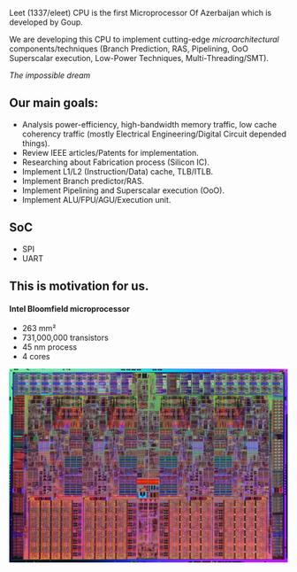 Leet (1337/eleet) CPU is the first Microprocessor Of Azerbaijan which is developed by Goup.

We are developing this CPU to implement cutting-edge _microarchitectural_ components/techniques (Branch Prediction, RAS, Pipelining, OoO Superscalar execution, Low-Power Techniques, Multi-Threading/SMT).

_The impossible dream_

## Our main goals:
* Analysis power-efficiency, high-bandwidth memory traffic, low cache coherency traffic (mostly Electrical Engineering/Digital Circuit depended things).
* Review IEEE articles/Patents for implementation.
* Researching about Fabrication process (Silicon IC).
* Implement L1/L2 (Instruction/Data) cache, TLB/ITLB.
* Implement Branch predictor/RAS.
* Implement Pipelining and Superscalar execution (OoO).
* Implement ALU/FPU/AGU/Execution unit.

## SoC
* SPI
* UART

## This is motivation for us.
#### Intel Bloomfield microprocessor
* 263 mm²
* 731,000,000 transistors
* 45 nm process
* 4 cores
<img src="assets/1050px-nehalem_die_shot.png" alt="Bloomfield" style="max-width:100%;" width="600" height="350">
